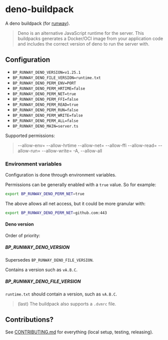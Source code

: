 # deno-buildpack

A deno buildpack (for [runway](https://runway.planetary-quantum.com/)).

> Deno is an alternative JavaScript runtime for the server. This buildpacks generates a Docker/OCI image from your application code and includes the correct version of deno to run the server with.

## Configuration

- `BP_RUNWAY_DENO_VERSION=v1.25.1`
- `BP_RUNWAY_DENO_FILE_VERSION=runtime.txt`
- `BP_RUNWAY_DENO_PERM_ENV=PORT`
- `BP_RUNWAY_DENO_PERM_HRTIME=false`
- `BP_RUNWAY_DENO_PERM_NET=true`
- `BP_RUNWAY_DENO_PERM_FFI=false`
- `BP_RUNWAY_DENO_PERM_READ=true`
- `BP_RUNWAY_DENO_PERM_RUN=false`
- `BP_RUNWAY_DENO_PERM_WRITE=false`
- `BP_RUNWAY_DENO_PERM_ALL=false`
- `BP_RUNWAY_DENO_MAIN=server.ts`

Supported permissions:

> --allow-env=<allow-env>
> --allow-hrtime
> --allow-net=<allow-net>
> --allow-ffi
> --allow-read=<allow-read>
> --allow-run=<allow-run>
> --allow-write=<allow-write>
> -A, --allow-all

### Environment variables

Configuration is done through environment variables.

Permissions can be generally enabled with a `true` value. So for example:

```sh
export BP_RUNWAY_DENO_PERM_NET=true
```

The above allows all net access, but it could be more granular with:

```sh
export BP_RUNWAY_DENO_PERM_NET=github.com:443
```

#### Deno version

Order of priority:

##### BP_RUNWAY_DENO_VERSION

Supersedes `BP_RUNWAY_DENO_FILE_VERSION`.

Contains a version such as `vA.B.C`.

##### BP_RUNWAY_DENO_FILE_VERSION

`runtime.txt` should contain a version, such as `vA.B.C`.

> (last) The buildpack also supports a `.dvmrc` file.

## Contributions?

See [CONTRIBUTING.md](CONTRIBUTING.md) for everything (local setup, testing, releasing).
